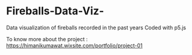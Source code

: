 # Fireballs-Data-Viz-
Data visualization of fireballs recorded in the past years
Coded with p5.js 

To know more about the project : https://himanikumawat.wixsite.com/portfolio/project-01
